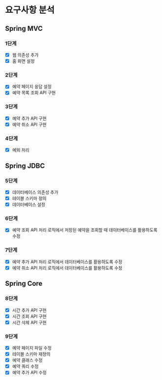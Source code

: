 # 요구사항 분석
## Spring MVC
### 1단계
- [x] 웹 의존성 추가
- [x] 홈 화면 설정

### 2단계
- [x] 예약 페이지 응답 설정  
- [x] 예약 목록 조회 API 구현 

### 3단계
- [x] 예약 추가 API 구현
- [x] 예약 취소 API 구현

### 4단계
- [x] 예외 처리

## Spring JDBC
### 5단계
- [x] 데이터베이스 의존성 추가
- [x] 테이블 스키마 정의
- [x] 데이터베이스 설정

### 6단계
- [x] 예약 조회 API 처리 로직에서 저장된 예약을 조회할 때 데이터베이스를 활용하도록 수정

### 7단계
- [x] 예약 추가 API 처리 로직에서 데이터베이스를 활용하도록 수정
- [x] 예약 취소 API 처리 로직에서 데이터베이스를 활용하도록 수정

## Spring Core
### 8단계
- [x] 시간 추가 API 구현
- [x] 시간 조회 API 구현
- [x] 시간 삭제 API 구현

### 9단계
- [x] 예약 페이지 파일 수정
- [x] 테이블 스키마 재정의
- [x] 예약 클래스 수정
- [x] 예약 쿼리 수정
- [x] 예약 추가 API 수정